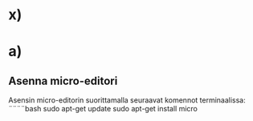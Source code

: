 # x)

# a)
## Asenna micro-editori
Asensin micro-editorin suorittamalla seuraavat komennot terminaalissa:
¨¨¨¨bash
sudo apt-get update
sudo apt-get install micro
  
